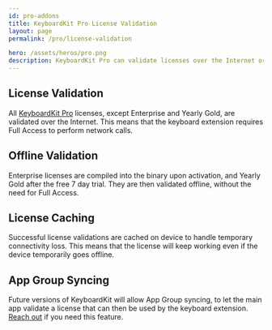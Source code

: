 ```yaml
---
id: pro-addons
title: KeyboardKit Pro License Validation
layout: page
permalink: /pro/license-validation

hero: /assets/heros/pro.png
description: KeyboardKit Pro can validate licenses over the Internet or on-device 
---
```


## License Validation

All [KeyboardKit Pro](/pro) licenses, except Enterprise and Yearly Gold, are validated over the Internet. This means that the keyboard extension requires Full Access to perform network calls.


## Offline Validation

Enterprise licenses are compiled into the binary upon activation, and Yearly Gold after the free 7 day trial. They are then validated offline, without the need for Full Access.


## License Caching

Successful license validations are cached on device to handle temporary connectivity loss. This means that the license will keep working even if the device temporarily goes offline.


## App Group Syncing

Future versions of KeyboardKit will allow App Group syncing, to let the main app validate a license that can then be used by the keyboard extension. [Reach out]({{site.email_url}}) if you need this feature.